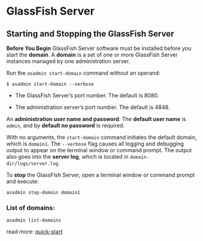 # GlassFish Server

## Starting and Stopping the GlassFish Server

**Before You Begin**
GlassFish Server software must be installed before you start the **domain**.
A **domain** is a set of one or more GlassFish Server instances managed by one administration server.

Run the `asadmin start-domain` command without an operand:

```
$ asadmin start-domain --verbose
```

- The GlassFish Server’s port number. The default is 8080.

- The administration server’s port number. The default is 4848.

An **administration user name and password**. The **default user name** is `admin`, and by **default no password** is required.

With no arguments, the `start-domain` command initiates the default domain, which is `domain1`. The `--verbose` flag causes all logging and debugging output to appear on the terminal window or command prompt. The output also goes into the **server log**, which is located in `domain-dir/logs/server.log`.

To **stop** the GlassFish Server, open a terminal window or command prompt and execute:

```
asadmin stop-domain domain1
```

### List of domains:

```
asadmin list-domains
```


read more:
[quick-start](https://javaee.github.io/glassfish/doc/5.0/quick-start-guide.pdf)